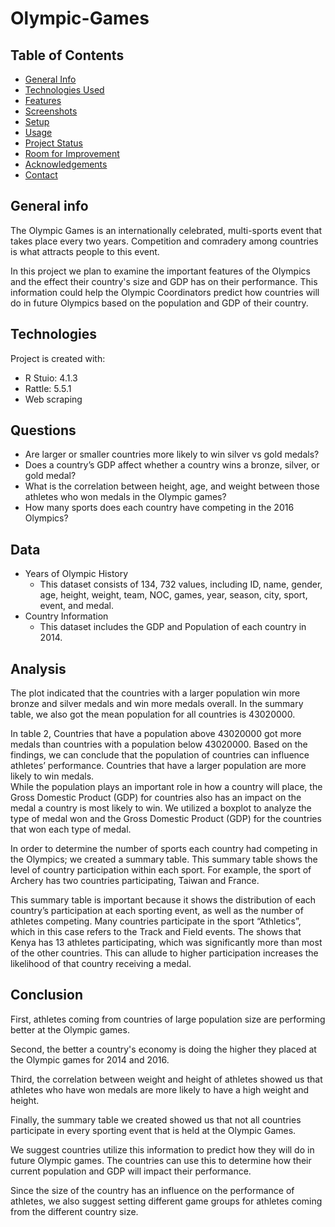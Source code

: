 # Olympic-Games

## Table of Contents
* [General Info](#general-information)
* [Technologies Used](#technologies-used)
* [Features](#features)
* [Screenshots](#screenshots)
* [Setup](#setup)
* [Usage](#usage)
* [Project Status](#project-status)
* [Room for Improvement](#room-for-improvement)
* [Acknowledgements](#acknowledgements)
* [Contact](#contact)

## General info
The Olympic Games is an internationally celebrated, multi-sports event that takes place every two years. Competition and comradery among countries is what attracts people to this event. 

In this project we plan to examine the important features of the Olympics and the effect their country's size and GDP has on their performance. This information could help the Olympic Coordinators predict how countries will do in future Olympics based on the population and GDP of their country.
	
## Technologies
Project is created with:
* R Stuio: 4.1.3
* Rattle: 5.5.1
* Web scraping 

## Questions
* Are larger or smaller countries more likely to win silver vs gold medals?
* Does a country’s GDP affect whether a country wins a bronze, silver, or gold medal?
* What is the correlation between height, age, and weight between those athletes who won medals in the Olympic games?
* How many sports does each country have competing in the 2016 Olympics?

## Data 
* Years of Olympic History 
	* This dataset consists of 134, 732 values, including ID, name, gender, age, height, weight, team, NOC, games, year, season, city, sport, event, and medal. 
* Country Information 
	* This dataset includes the GDP and Population of each country in 2014. 

## Analysis 
The plot indicated that the countries with a larger population win more bronze and silver medals and win more medals overall. In the summary table, we also got the mean population for all countries is 43020000. 

In table 2, Countries that have a population above 43020000 got more medals than countries with a population below 43020000. Based on the findings, we can conclude that the population of countries can influence athletes’ performance. Countries that have a larger population are more likely to win medals.	
While the population plays an important role in how a country will place, the Gross Domestic Product (GDP) for countries also has an impact on the medal a country is most likely to win. We utilized a boxplot to analyze the type of medal won and the Gross Domestic Product (GDP) for the countries that won each type of medal.

In order to determine the number of sports each country had competing in the Olympics; we created a summary table. This summary table shows the level of country participation within each sport. For example, the sport of Archery has two countries participating, Taiwan and France. 

This summary table is important because it shows the distribution of each country’s participation at each sporting event, as well as the number of athletes competing. Many countries participate in the sport “Athletics”, which in this case refers to the Track and Field events. The shows that Kenya has 13 athletes participating, which was significantly more than most of the other countries. This can allude to higher participation increases the likelihood of that country receiving a medal.

  
## Conclusion  
First, athletes coming from countries of large population size are performing better at the Olympic games.

Second, the better a country's economy is doing the higher they placed at the Olympic games for 2014 and 2016. 

Third, the correlation between weight and height of athletes showed us that athletes who have won medals are more likely to have a high weight and height. 

Finally, the summary table we created showed us that not all countries participate in every sporting event that is held at the Olympic Games. 

We suggest countries utilize this information to predict how they will do in future Olympic games. The countries can use this to determine how their current population and GDP will impact their performance. 

Since the size of the country has an influence on the performance of athletes, we also suggest setting different game groups for athletes coming from the different country size.
